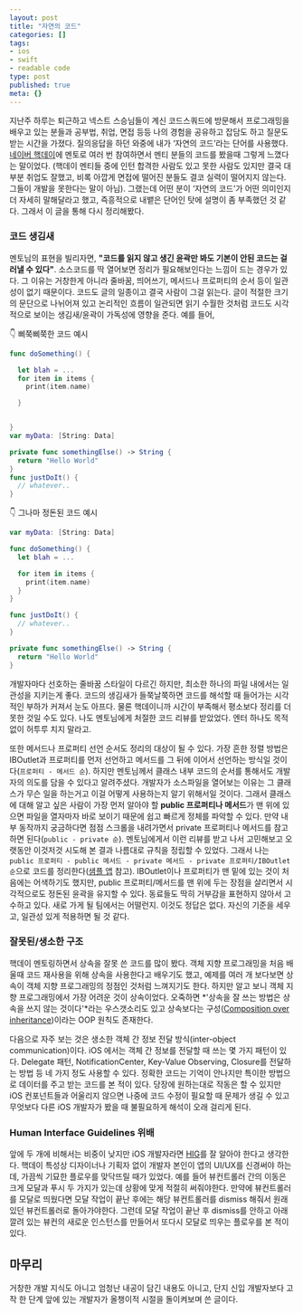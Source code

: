 ```yaml
---
layout: post
title: "자연의 코드"
categories: []
tags:
- ios
- swift
- readable code
type: post
published: true
meta: {}
---
```


지난주 하루는 퇴근하고 넥스트 스승님들이 계신 코드스쿼드에 방문해서 프로그래밍을 배우고 있는 분들과 공부법, 취업, 면접 등등 나의 경험을 공유하고 잡담도 하고 질문도 받는 시간을 가졌다. 질의응답을 하던 와중에 내가 ‘자연의 코드’라는 단어를 사용했다. [네이버 핵데이](https://soojin.ro/blog/naver-campus-hackday)에 멘토로 여러 번 참여하면서 멘티 분들의 코드를 봤을때 그렇게 느꼈다는 말이었다. (핵데이 멘티들 중에 인턴 합격한 사람도 있고 못한 사람도 있지만 결국 대부분 취업도 잘했고, 비록 아깝게 면접에 떨어진 분들도 결코 실력이 떨어지지 않는다. 그들이 개발을 못한다는 말이 아님). 그랬는데 어떤 분이 ‘자연의 코드’가 어떤 의미인지 더 자세히 말해달라고 했고, 즉흥적으로 내뱉은 단어인 탓에 설명이 좀 부족했던 것 같다. 그래서 이 글을 통해 다시 정리해봤다. 

### 코드 생김새

멘토님의 표현을 빌리자면, **"코드를 읽지 않고 생긴 윤곽만 봐도 기본이 안된 코드는 걸러낼 수 있다"**. 소스코드를 딱 열어보면 정리가 필요해보인다는 느낌이 드는 경우가 있다. 그 이유는 거창한게 아니라 줄바꿈, 띄어쓰기, 메서드나 프로퍼티의 순서 등이 일관성이 없기 때문이다. 코드도 글의 일종이고 결국 사람이 그걸 읽는다. 글이 적절한 크기의 문단으로 나뉘어져 있고 논리적인 흐름이 일관되면 읽기 수월한 것처럼 코드도 시각적으로 보이는 생김새/윤곽이 가독성에 영향을 준다. 예를 들어,

👇 삐쭉삐쭉한 코드 예시

```swift
func doSomething() {

  let blah = ...
  for item in items {
    print(item.name)

  }


}
var myData: [String: Data]

private func somethingElse() -> String {
  return "Hello World"
}
func justDoIt() {
  // whatever..
}
```

👇 그나마 정돈된 코드 예시

```swift
var myData: [String: Data]

func doSomething() {
  let blah = ...

  for item in items {
    print(item.name)
  }
}

func justDoIt() {
  // whatever..
}

private func somethingElse() -> String {
  return "Hello World"
}
```

개발자마다 선호하는 줄바꿈 스타일이 다르긴 하지만, 최소한 하나의 파일 내에서는 일관성을 지키는게 좋다. 코드의 생김새가 들쭉날쭉하면 코드를 해석할 때 들어가는 시각적인 부하가 커져서 눈도 아프다. 물론 핵데이니까 시간이 부족해서 평소보다 정리를 더 못한 것일 수도 있다. 나도 멘토님에게 처절한 코드 리뷰를 받았었다. 엔터 하나도 목적없이 허투루 치지 말라고.

또한 메서드나 프로퍼티 선언 순서도 정리의 대상이 될 수 있다. 가장 흔한 정렬 방법은 IBOutlet과 프로퍼티를 먼저 선언하고 메서드를 그 뒤에 이어서 선언하는 방식일 것이다(`프로퍼티 - 메서드 순`). 하지만 멘토님께서 클래스 내부 코드의 순서를 통해서도 개발자의 의도를 담을 수 있다고 알려주셨다. 개발자가 소스파일을 열어보는 이유는 그 클래스가 무슨 일을 하는거고 이걸 어떻게 사용하는지 알기 위해서일 것이다. 그래서 클래스에 대해 알고 싶은 사람이 가장 먼저 알아야 할 **public 프로퍼티나 메서드**가 맨 위에 있으면 파일을 열자마자 바로 보이기 때문에 쉽고 빠르게 정체를 파악할 수 있다. 만약 내부 동작까지 궁금하다면 점점 스크롤을 내려가면서 private 프로퍼티나 메서드를 참고하면 된다(`public - private 순`). 멘토님에게서 이런 리뷰를 받고 나서 고민해보고 오랫동안 이것저것 시도해 본 결과 나름대로 규칙을 정립할 수 있었다. 그래서 나는 `public 프로퍼티 - public 메서드 - private 메서드 - private 프로퍼티/IBOutlet 순`으로 코드를 정리한다([샘플 앱](https://github.com/nsoojin/BookStore-iOS/blob/master/BookStore/ViewControllers/SearchViewController.swift) 참고). IBOutlet이나 프로퍼티가 맨 밑에 있는 것이 처음에는 어색하기도 했지만, public 프로퍼티/메서드를 맨 위에 두는 장점을 살리면서 시각적으로도 정돈된 윤곽을 유지할 수 있다. 동료들도 딱히 거부감을 표현하지 않아서 고수하고 있다. 새로 가게 될 팀에서는 어떨런지. 이것도 정답은 없다. 자신의 기준을 세우고, 일관성 있게 적용하면 될 것 같다.

### 잘못된/생소한 구조

핵데이 멘토링하면서 상속을 잘못 쓴 코드를 많이 봤다. 객체 지향 프로그래밍을 처음 배울때 코드 재사용을 위해 상속을 사용한다고 배우기도 했고, 예제를 여러 개 보다보면 상속이 객체 지향 프로그래밍의 정점인 것처럼 느껴지기도 한다. 하지만 알고 보니 객체 지향 프로그래밍에서 가장 어려운 것이 상속이었다. 오죽하면 *'상속을 잘 쓰는 방법은 상속을 쓰지 않는 것이다'*라는 우스갯소리도 있고 상속보다는 구성([Composition over inheritance](https://en.wikipedia.org/wiki/Composition_over_inheritance))이라는 OOP 원칙도 존재한다.

다음으로 자주 보는 것은 생소한 객체 간 정보 전달 방식(inter-object communication)이다. iOS 에서는 객체 간 정보를 전달할 때 쓰는 몇 가지 패턴이 있다. Delegate 패턴, NotificationCenter, Key-Value Observing, Closure를 전달하는 방법 등 네 가지 정도 사용할 수 있다. 정확한 코드는 기억이 안나지만 특이한 방법으로 데이터를 주고 받는 코드를 본 적이 있다. 당장에 원하는대로 작동은 할 수 있지만 iOS 컨포넌트들과 어울리지 않으면 나중에 코드 수정이 필요할 때 문제가 생길 수 있고 무엇보다 다른 iOS 개발자가 봤을 때 불필요하게 해석이 오래 걸리게 된다.

### Human Interface Guidelines 위배

앞에 두 개에 비해서는 비중이 낮지만 iOS 개발자라면 [HIG](https://developer.apple.com/design/human-interface-guidelines/)를 잘 알아야 한다고 생각한다. 핵데이 특성상 디자이너나 기획자 없이 개발자 본인이 앱의 UI/UX를 신경써야 하는데, 가끔씩 기묘한 플로우를 맞닥뜨릴 때가 있었다. 예를 들어 뷰컨트롤러 간의 이동은 크게 모달과 푸시 두 가지가 있는데 상황에 맞게 적절히 써줘야한다. 만약에 뷰컨트롤러를 모달로 띄웠다면 모달 작업이 끝난 후에는 해당 뷰컨트롤러를 dismiss 해줘서 원래 있던 뷰컨트롤러로 돌아가야한다. 그런데 모달 작업이 끝난 후 dismiss를 안하고 아래 깔려 있는 뷰컨의 새로운 인스턴스를 만들어서 또다시 모달로 띄우는 플로우를 본 적이 있다.

## 마무리

거창한 개발 지식도 아니고 엄청난 내공이 담긴 내용도 아니고, 단지 신입 개발자보다 고작 한 단계 앞에 있는 개발자가 올챙이적 시절을 돌이켜보며 쓴 글이다.

